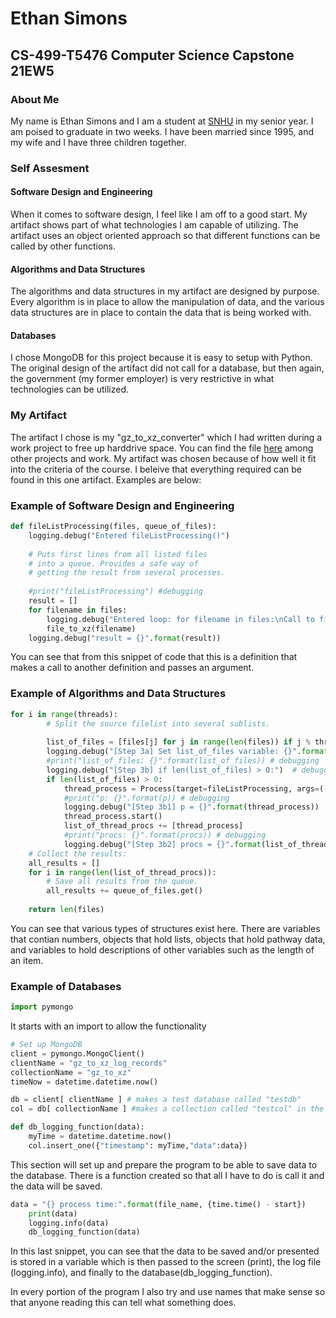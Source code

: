 # Ethan Simons
## CS-499-T5476 Computer Science Capstone 21EW5


### About Me

My name is Ethan Simons and I am a student at [SNHU](https://www.snhu.edu/) in my senior year. I am poised to graduate in two weeks. I have been married since 1995, and my wife and I have three children together. 

### Self Assesment

#### Software Design and Engineering

When it comes to software design, I feel like I am off to a good start. My artifact shows part of what technologies I am capable of utilizing. The artifact uses an object oriented approach so that different functions can be called by other functions.

#### Algorithms and Data Structures

The algorithms and data structures in my artifact are designed by purpose. Every algorithm is in place to allow the manipulation of data, and the various data structures are in place to contain the data that is being worked with.

#### Databases

I chose MongoDB for this project because it is easy to setup with Python. The original design of the artifact did not call for a database, but then again, the government (my former employer) is very restrictive in what technologies can be utilized.

### My Artifact

The artifact I chose is my "gz_to_xz_converter" which I had written during a work project to free up harddrive space. You can find the file [here](https://github.com/epsimons/Python/blob/main/gz_to_xz_converter_V3.0.2.py) among other projects and work. My artifact was chosen because of how well it fit into the criteria of the course. I beleive that everything required can be found in this one artifact. Examples are below:

### Example of Software Design and Engineering
```python
def fileListProcessing(files, queue_of_files):
    logging.debug("Entered fileListProcessing()")
    
    # Puts first lines from all listed files 
    # into a queue. Provides a safe way of 
    # getting the result from several processes.
    
    #print("fileListProcessing") #debugging
    result = []
    for filename in files:
        logging.debug("Entered loop: for filename in files:\nCall to file_to_xz(filename)")
        file_to_xz(filename)
    logging.debug("result = {}".format(result))
```

You can see that from this snippet of code that this is a definition that makes a call to another definition and passes an argument.

### Example of Algorithms and Data Structures

```python
for i in range(threads):
        # Split the source filelist into several sublists.
        
        list_of_files = [files[j] for j in range(len(files)) if j % threads == i]
        logging.debug("[Step 3a] Set list_of_files variable: {}".format(list_of_files))  # debugging
        #print("list_of_files: {}".format(list_of_files)) # debugging
        logging.debug("[Step 3b] if len(list_of_files) > 0:")  # debugging
        if len(list_of_files) > 0:
            thread_process = Process(target=fileListProcessing, args=([list_of_files, queue_of_files]))
            #print("p: {}".format(p)) # debugging
            logging.debug("[Step 3b1] p = {}".format(thread_process))  # debugging
            thread_process.start()
            list_of_thread_procs += [thread_process]
            #print("procs: {}".format(procs)) # debugging
            logging.debug("[Step 3b2] procs = {}".format(list_of_thread_procs))  # debugging
    # Collect the results:
    all_results = []
    for i in range(len(list_of_thread_procs)):
        # Save all results from the queue.
        all_results += queue_of_files.get()
        
    return len(files)
```

You can see that various types of structures exist here. There are variables that contian numbers, objects that hold lists, objects that hold pathway data, and variables to hold descriptions of other variables such as the length of an item.

### Example of Databases
```python
import pymongo 
```
It starts with an import to allow the functionality

```python
# Set up MongoDB
client = pymongo.MongoClient()
clientName = "gz_to_xz_log_records"
collectionName = "gz_to_xz"
timeNow = datetime.datetime.now()

db = client[ clientName ] # makes a test database called "testdb"
col = db[ collectionName ] #makes a collection called "testcol" in the "testdb"

def db_logging_function(data):
    myTime = datetime.datetime.now()
    col.insert_one({"timestamp": myTime,"data":data})

```
This section will set up and prepare the program to be able to save data to the database.
There is a function created so that all I have to do is call it and the data will be saved.
```python
data = "{} process time:".format(file_name, {time.time() - start})
    print(data)
    logging.info(data)
    db_logging_function(data)
```
In this last snippet, you can see that the data to be saved and/or presented is stored in a variable which is then passed to the screen (print), the log file (logging.info), and finally to the database(db_logging_function).

In every portion of the program I also try and use names that make sense so that anyone reading this can tell what something does.
